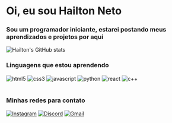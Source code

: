 # Oi, eu sou Hailton Neto
### Sou um programador iniciante, estarei postando meus aprendizados e projetos por aqui

![Hailton's GitHub stats](https://github-readme-stats.vercel.app/api?username=hailtonneto&show_icons=true&theme=dracula)

### Linguagens que estou aprendendo

<div>
    <img align="center" alt="html5" src="https://img.shields.io/badge/HTML5-E34F26?style=for-the-badge&logo=html5&logoColor=white">
    <img align="center" alt="css3" src="https://img.shields.io/badge/CSS3-1572B6?style=for-the-badge&logo=css3&logoColor=white">
    <img align="center" alt="javascript" src="https://img.shields.io/badge/JavaScript-F7DF1E?style=for-the-badge&logo=javascript&logoColor=black">
    <img align="center" alt="python" src="https://img.shields.io/badge/Python-3776AB?style=for-the-badge&logo=python&logoColor=white">
    <img align="center" alt="react" src="https://img.shields.io/badge/React-20232A?style=for-the-badge&logo=react&logoColor=61DAFB">
    <img align="center" alt="c++" src="https://img.shields.io/badge/C%2B%2B-00599C?style=for-the-badge&logo=c%2B%2B&logoColor=white">
</div style="display: inline_block"><br/>

### Minhas redes para contato

<div>

[![Instagram](https://img.shields.io/badge/Instagram-E4405F?style=for-the-badge&logo=instagram&logoColor=white)](https://www.instagram.com/_neto.melo/)
[![Discord](https://img.shields.io/badge/Discord-7289DA?style=for-the-badge&logo=discord&logoColor=white
)](https://discord.gg/qABjG93s7A)
[![Gmail](https://img.shields.io/badge/Gmail-D14836?style=for-the-badge&logo=gmail&logoColor=white)](mailto:neto.lima.tricolor@gmail.com)

</div>
